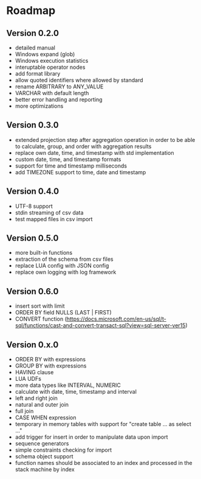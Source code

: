 
# Roadmap

## Version 0.2.0

* detailed manual
* Windows expand (glob)
* Windows execution statistics
* interuptable operator nodes
* add format library
* allow quoted identifiers where allowed by standard
* rename ARBITRARY to ANY_VALUE
* VARCHAR with default length
* better error handling and reporting
* more optimizations

## Version 0.3.0

* extended projection step after aggregation operation in order to be able to calculate, group, and order with aggregation results
* replace own date, time, and timestamp with std implementation
* custom date, time, and timestamp formats
* support for time and timestamp milliseconds
* add TIMEZONE support to time, date and timestamp

## Version 0.4.0

* UTF-8 support
* stdin streaming of csv data
* test mapped files in csv import

## Version 0.5.0

* more built-in functions
* extraction of the schema from csv files
* replace LUA config with JSON config
* replace own logging with log framework

## Version 0.6.0

* insert sort with limit
* ORDER BY field NULLS (LAST | FIRST) 
* CONVERT function (https://docs.microsoft.com/en-us/sql/t-sql/functions/cast-and-convert-transact-sql?view=sql-server-ver15)

## Version 0.x.0

* ORDER BY with expressions
* GROUP BY with expressions
* HAVING clause
* LUA UDFs
* more data types like INTERVAL, NUMERIC
* calculate with date, time, timestamp and interval
* left and right join
* natural and outer join
* full join
* CASE WHEN expression
* temporary in memory tables with support for "create table ... as select ..."
* add trigger for insert in order to manipulate data upon import
* sequence generators
* simple constraints checking for import
* schema object support
* function names should be associated to an index and processed in the stack machine by index

